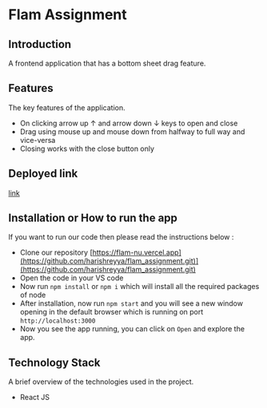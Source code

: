 # Flam Assignment

## Introduction
A frontend application that has a bottom sheet drag feature.
## Features
The key features of the application.

- On clicking arrow up &#8593; and arrow down &#8595; keys to open and close
- Drag using mouse up and mouse down from halfway to full way and vice-versa
- Closing works with the close button only

## Deployed link
[link](https://flam-nu.vercel.app)

## Installation or How to run the app
If you want to run our code then please read the instructions below :
- Clone our repository [https://flam-nu.vercel.app](https://github.com/harishreyya/flam_assignment.git)](https://github.com/harishreyya/flam_assignment.git)
- Open the code in your VS code
- Now run `npm install` or `npm i` which will install all the required packages of node
- After installation, now run `npm start` and you will see a new window opening in the default browser which is running on port `http://localhost:3000`
- Now you see the app running, you can click on `Open` and explore the app.


## Technology Stack
A brief overview of the technologies used in the project.
- React JS
